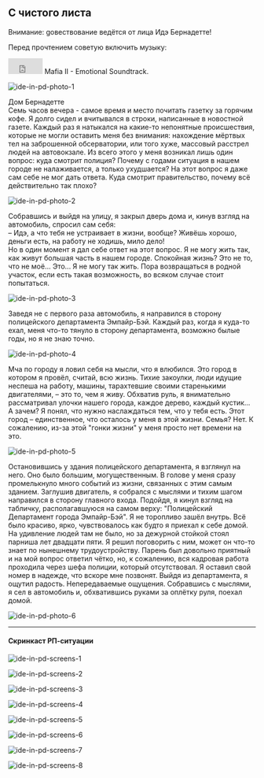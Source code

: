 ## С чистого листа

Внимание: gовествование ведётся от лица Идэ Бернадетте!  

Перед прочтением советую включить музыку:  

<iframe width="70" height="32" src="https://www.youtube.com/embed/AHP5gds_rto?rel=0&amp;showinfo=0" frameborder="0" gesture="media"  allow="encrypted-media" allowfullscreen></iframe> Mafia II - Emotional Soundtrack.

![ide-in-pd-photo-1](https://user-images.githubusercontent.com/24465747/35301152-dffbc2b8-009b-11e8-90a4-5c71de6dcb78.jpg)

Дом Бернадетте  
Семь часов вечера - самое время и место почитать газетку за горячим кофе. Я долго сидел и вчитывался в строки, написанные в новостной газете. Каждый раз я натыкался на какие-то непонятные происшествия, которые не могли оставить меня без внимания: нахождение мёртвых тел на заброшенной обсерватории, или того хуже, массовый расстрел людей на автовокзале. Из всего этого у меня возникал лишь один вопрос: куда смотрит полиция? Почему с годами ситуация в нашем городе не налаживается, а только ухудшается? На этот вопрос я даже сам себе не мог дать ответа. Куда смотрит правительство, почему всё действительно так плохо?  

![ide-in-pd-photo-2](https://user-images.githubusercontent.com/24465747/35301153-e01c1c52-009b-11e8-8829-e3e62bb77bfb.jpg)

Собравшись и выйдя на улицу, я закрыл дверь дома и, кинув взгляд на автомобиль, спросил сам себя:  
– Идэ, а что тебя не устраивает в жизни, вообще? Живёшь хорошо, деньги есть, на работу не ходишь, мило дело!  
Но в один момент я дал себе ответ на этот вопрос. Я не могу жить так, как живут большая часть в нашем городе. Спокойная жизнь? Это не то, что не моё... Это... Я не могу так жить. Пора возвращаться в родной участок, если есть такая возможность, во всяком случае стоит попытаться.  

![ide-in-pd-photo-3](https://user-images.githubusercontent.com/24465747/35301154-e0410fe4-009b-11e8-9946-ef77eec58e83.jpg)

Заведя не с первого раза автомобиль, я направился в сторону полицейского департамента Эмпайр-Бэй. Каждый раз, когда я куда-то ехал, меня что-то тянуло в сторону департамента, возможно былые годы, но я не знаю точно.  

![ide-in-pd-photo-4](https://user-images.githubusercontent.com/24465747/35301155-e05c48d6-009b-11e8-8cef-490c465c01b8.jpg)

Мча по городу я ловил себя на мысли, что я влюбился. Это город в котором я провёл, считай, всю жизнь. Тихие закоулки, люди идущие неспеша на работу, машины, тарахтевшие своими старенькими двигателями, – это то, чем я живу. Обхватив руль, я внимательно рассматривал улочки нашего города, каждое дерево, каждый кустик... А зачем? Я понял, что нужно наслаждаться тем, что у тебя есть. Этот город – единственное, что осталось у меня в этой жизни. Семья? Нет. К сожалению, из-за этой "гонки жизни" у меня просто нет времени на это.  

![ide-in-pd-photo-5](https://user-images.githubusercontent.com/24465747/35301157-e07c20de-009b-11e8-973f-f6c1af16a591.jpg)

Остановившись у здания полицейского департамента, я взглянул на него. Оно было большим, могущественным. В голове у меня сразу промелькнуло много событий из жизни, связанных с этим самым зданием. Заглушив двигатель, я собрался с мыслями и тихим шагом направился в сторону главного входа. Подойдя, я кинул взгляд на табличку, располагавшуюся на самом верху: "Полицейский Департамент города Эмпайр-Бэй". Я не торопливо зашёл внутрь. Всё было красиво, ярко, чувствовалось как будто я приехал к себе домой. На удивление людей там не было, но за дежурной стойкой стоял парниша лет двадцати пяти. Я решил поговорить с ним, может он что-то знает по нынешнему трудоустройству. Парень был довольно приятный и на мой вопрос ответил чётко, но, к сожалению, вся кадровая работа проходила через шефа полиции, который отсутствовал. Я оставил свой номер в надежде, что вскоре мне позвонят. Выйдя из департамента, я ощутил радость. Непередаваемые ощущения. Собравшись с мыслями, я сел в автомобиль и, обхватившись руками за оплётку руля, поехал домой.  

![ide-in-pd-photo-6](https://user-images.githubusercontent.com/24465747/35301158-e09981a6-009b-11e8-9b3a-92dd83de448e.jpg)

---

#### Скринкаст РП-ситуации

![ide-in-pd-screens-1](https://user-images.githubusercontent.com/24465747/35301159-e0e7728a-009b-11e8-9c47-b8017e969e44.jpg)

![ide-in-pd-screens-2](https://user-images.githubusercontent.com/24465747/35301161-e106ba00-009b-11e8-92ee-fe9364e343e1.jpg)

![ide-in-pd-screens-3](https://user-images.githubusercontent.com/24465747/35301163-e1284134-009b-11e8-94a8-41113d6ccedb.jpg)

![ide-in-pd-screens-4](https://user-images.githubusercontent.com/24465747/35301165-e145cefc-009b-11e8-97f9-92b31583f7c2.jpg)

![ide-in-pd-screens-5](https://user-images.githubusercontent.com/24465747/35301167-e1641cfe-009b-11e8-917c-f0b2de41aa51.jpg)

![ide-in-pd-screens-6](https://user-images.githubusercontent.com/24465747/35301168-e181b0c0-009b-11e8-8794-69c51a9d84a5.jpg)

![ide-in-pd-screens-7](https://user-images.githubusercontent.com/24465747/35301171-e19ea3f6-009b-11e8-98fa-a00aef6a97b5.jpg)

![ide-in-pd-screens-8](https://user-images.githubusercontent.com/24465747/35301172-e1bb876e-009b-11e8-863d-69efdeec7fbc.jpg)
